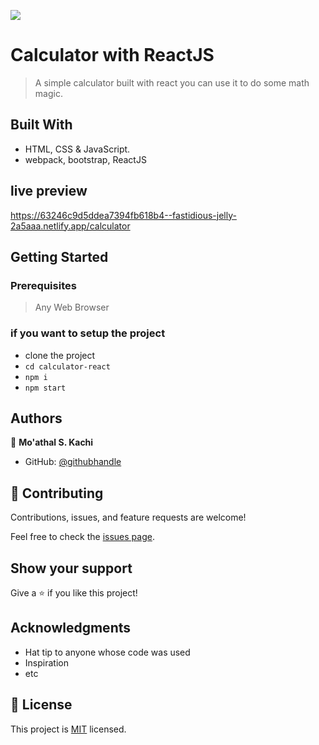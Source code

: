 ![](https://img.shields.io/badge/Microverse-blueviolet)

# Calculator with ReactJS

> A simple calculator built with react you can use it to do some math magic.


## Built With

- HTML, CSS & JavaScript.
- webpack, bootstrap, ReactJS


## live preview
https://63246c9d5ddea7394fb618b4--fastidious-jelly-2a5aaa.netlify.app/calculator


## Getting Started

### Prerequisites

> Any Web Browser

### if you want to setup the project
- clone the project
- `cd calculator-react`
- `npm i`
- `npm start`


## Authors

👤 **Mo'athal S. Kachi**

- GitHub: [@githubhandle](https://github.com/Moathal)


## 🤝 Contributing

Contributions, issues, and feature requests are welcome!

Feel free to check the [issues page](../../issues/).


## Show your support

Give a ⭐️ if you like this project!


## Acknowledgments

- Hat tip to anyone whose code was used
- Inspiration
- etc

## 📝 License

This project is [MIT](./MIT.md) licensed.
